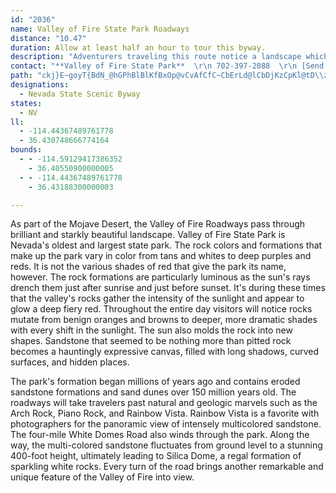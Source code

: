 ```yaml
---
id: "2036"
name: Valley of Fire State Park Roadways
distance: "10.47"
duration: Allow at least half an hour to tour this byway.
description: "Adventurers traveling this route notice a landscape which shifts with each slight movement of the sun. Rocks mutate from benign oranges and browns to deeper, more dramatic shades."
contact: "**Valley of Fire State Park**  \r\n 702-397-2088  \r\n [Send E-mail](mailto:vof@comnett.net )  \r\n\r\n"
path: "ckj}E~goyT{BdN_@hGPhBlBlKfBxOp@vCvAfCfC~CbErLd@lCbDjKzCpKl@tD\\zHDpKWrOGhDG`DSxKoCda@PvIPzAV^hDbF^nA?~A?|Cm@hGaBpHqFvQMnAP~LCvZzBlIx@pBh@rCGtDsApHHhDpCnJt@rDPlF_BjPe@jH?|K~AnSf@|BHl@n@pFHp@bEhRp@xIHdEi@pEe@hBcBzG^nMaBr]??mBxX?~@^hA^j@kAh@eAb@aQpAsHtAw@b@i@Ba@VqBTAaK@`KpBU`@Wh@Cv@c@rHuA`QqAdAc@jAi@bAdBf@^rFbEZN@?`MjGfA\\|Aj@tVrIdHfCbHfFtE`BrG|Fr@zADBv@jGlD|IfJzUtAbElHhT^xDj@bQr@tTE~Gu@hGWzG{@vE_CxJmAbDqCzYFfEz@lDbDpHbAvHGfCQbAaBxAu@nAuADiF_D_BIm@g@q@qBcBeBaAEq@f@gB|C{AhDeBzB{OnP_BbFq@rAEDcAlA"
designations:
  - Nevada State Scenic Byway
states:
  - NV
ll:
  - -114.44367489761778
  - 36.430748666774164
bounds:
  - - -114.59129417386352
    - 36.40550900000005
  - - -114.44367489761778
    - 36.43188300000003

---
```


<p>As part of the Mojave Desert, the Valley of Fire Roadways pass through brilliant and starkly beautiful landscape.  Valley of Fire State Park is Nevada's oldest and largest state park.  The rock colors and formations that make up the park vary in color from tans and whites to deep purples and reds.  It is not the various shades of red that give the park its name, however.  The rock formations are particularly luminous as the sun's rays drench them just after sunrise and just before sunset.  It's during these times that the valley's rocks gather the intensity of the sunlight and appear to glow a deep fiery red.  Throughout the entire day visitors will notice rocks mutate from benign oranges and browns to deeper, more dramatic shades with every shift in the sunlight.  The sun also molds the rock into new shapes.  Sandstone that seemed to be nothing more than pitted rock becomes a hauntingly expressive canvas, filled with long shadows, curved surfaces, and hidden places.</p>

<p>The park's formation began millions of years ago and contains eroded sandstone formations and sand dunes over 150 million years old.  The roadways will take travelers past natural and geologic marvels such as the Arch Rock, Piano Rock, and Rainbow Vista.  Rainbow Vista is a favorite with photographers for the panoramic view of intensely multicolored sandstone.  The four-mile White Domes Road also winds through the park.  Along the way, the multi-colored sandstone fluctuates from ground level to a stunning 400-foot height, ultimately leading to Silica Dome, a regal formation of sparkling white rocks.  Every turn of the road brings another remarkable and unique feature of the Valley of Fire into view.  </p>
